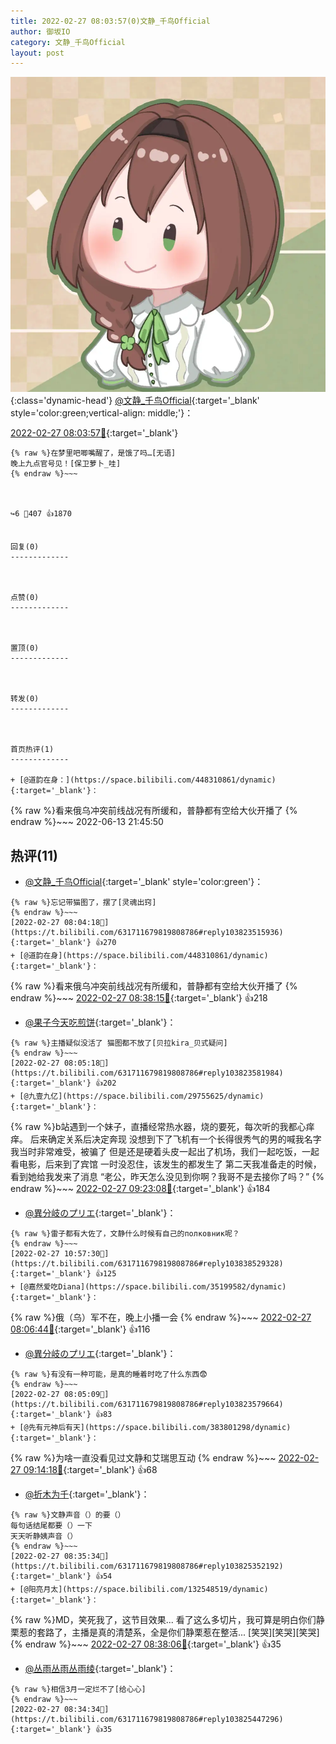 ```yaml
---
title: 2022-02-27 08:03:57(0)文静_千鸟Official
author: 御坂IO
category: 文静_千鸟Official
layout: post
---
```


![img](/images/ac7482ed1b9a7f203dc68c0c4a77c488a27b108a.jpg){:class='dynamic-head'}
[@文静_千鸟Official](https://space.bilibili.com/667526012/dynamic){:target='_blank' style='color:green;vertical-align: middle;'}：

[2022-02-27 08:03:57🔗](https://t.bilibili.com/631711679819808786){:target='_blank'}

~~~
{% raw %}在梦里吧唧嘴醒了，是饿了吗…[无语]
晚上九点官号见！[保卫萝卜_哇]
{% endraw %}~~~



↪️6 💬407 👍1870


回复(0)
-------------



点赞(0)
-------------



置顶(0)
-------------



转发(0)
-------------



首页热评(1)
-------------

+ [@道韵在身：](https://space.bilibili.com/448310861/dynamic){:target='_blank'}：
~~~
{% raw %}看来俄乌冲突前线战况有所缓和，普静都有空给大伙开播了
{% endraw %}~~~
2022-06-13 21:45:50


热评(11)
-------------

+ [@文静_千鸟Official](https://space.bilibili.com/667526012/dynamic){:target='_blank' style='color:green'}：
~~~
{% raw %}忘记带猫图了，摆了[灵魂出窍]
{% endraw %}~~~
[2022-02-27 08:04:18🔗](https://t.bilibili.com/631711679819808786#reply103823515936){:target='_blank'} 👍270
+ [@道韵在身](https://space.bilibili.com/448310861/dynamic){:target='_blank'}：
~~~
{% raw %}看来俄乌冲突前线战况有所缓和，普静都有空给大伙开播了
{% endraw %}~~~
[2022-02-27 08:38:15🔗](https://t.bilibili.com/631711679819808786#reply103825638544){:target='_blank'} 👍218
+ [@果子今天吃煎饼](https://space.bilibili.com/92315702/dynamic){:target='_blank'}：
~~~
{% raw %}主播疑似没活了 猫图都不放了[贝拉kira_贝式疑问]
{% endraw %}~~~
[2022-02-27 08:05:18🔗](https://t.bilibili.com/631711679819808786#reply103823581984){:target='_blank'} 👍202
+ [@九壹九亿](https://space.bilibili.com/29755625/dynamic){:target='_blank'}：
~~~
{% raw %}b站遇到一个妹子，直播经常热水器，烧的要死，每次听的我都心痒痒。
后来确定关系后决定奔现
没想到下了飞机有一个长得很秀气的男的喊我名字
我当时非常难受，被骗了
但是还是硬着头皮一起出了机场，我们一起吃饭，一起看电影，后来到了宾馆
一时没忍住，该发生的都发生了
第二天我准备走的时候，看到她给我发来了消息
“老公，昨天怎么没见到你啊？我哥不是去接你了吗？”
{% endraw %}~~~
[2022-02-27 09:23:08🔗](https://t.bilibili.com/631711679819808786#reply103829166816){:target='_blank'} 👍184
+ [@異分岐のプリエ](https://space.bilibili.com/1056997306/dynamic){:target='_blank'}：
~~~
{% raw %}雷子都有大佐了，文静什么时候有自己的полковник呢？
{% endraw %}~~~
[2022-02-27 10:57:30🔗](https://t.bilibili.com/631711679819808786#reply103838529328){:target='_blank'} 👍125
+ [@嘉然爱吃Diana](https://space.bilibili.com/35199582/dynamic){:target='_blank'}：
~~~
{% raw %}俄（乌）军不在，晚上小播一会
{% endraw %}~~~
[2022-02-27 08:06:44🔗](https://t.bilibili.com/631711679819808786#reply103823659296){:target='_blank'} 👍116
+ [@異分岐のプリエ](https://space.bilibili.com/1056997306/dynamic){:target='_blank'}：
~~~
{% raw %}有没有一种可能，是真的睡着时吃了什么东西😨
{% endraw %}~~~
[2022-02-27 08:05:09🔗](https://t.bilibili.com/631711679819808786#reply103823579664){:target='_blank'} 👍83
+ [@先有元神后有天](https://space.bilibili.com/383801298/dynamic){:target='_blank'}：
~~~
{% raw %}为啥一直没看见过文静和艾瑞思互动
{% endraw %}~~~
[2022-02-27 09:14:18🔗](https://t.bilibili.com/631711679819808786#reply103828503264){:target='_blank'} 👍68
+ [@折木为千](https://space.bilibili.com/1108583263/dynamic){:target='_blank'}：
~~~
{% raw %}文静声音（）的要（）
每句话结尾都要（）一下
天天听静姨声音（）
{% endraw %}~~~
[2022-02-27 08:35:34🔗](https://t.bilibili.com/631711679819808786#reply103825352192){:target='_blank'} 👍54
+ [@阳亮月太](https://space.bilibili.com/132548519/dynamic){:target='_blank'}：
~~~
{% raw %}MD，笑死我了，这节目效果...  看了这么多切片，我可算是明白你们静栗惹的套路了，主播是真的清楚系，全是你们静栗惹在整活... [笑哭][笑哭][笑哭]
{% endraw %}~~~
[2022-02-27 08:38:06🔗](https://t.bilibili.com/631711679819808786#reply103825634736){:target='_blank'} 👍35
+ [@丛雨丛雨丛雨绫](https://space.bilibili.com/286761150/dynamic){:target='_blank'}：
~~~
{% raw %}相信3月一定烂不了[给心心]
{% endraw %}~~~
[2022-02-27 08:34:34🔗](https://t.bilibili.com/631711679819808786#reply103825447296){:target='_blank'} 👍35


